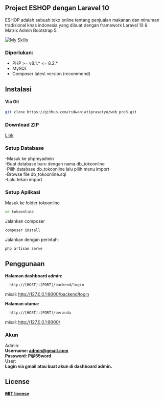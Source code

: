 ## Project ESHOP dengan Laravel 10

ESHOP adalah sebuah toko online tentang penjualan makanan dan minuman tradisional khas indonesia yang dibuat dengan framework Laravel 10 & Matrix Admin Bootstrap 5.

[![My Skills](https://skillicons.dev/icons?i=php,laravel,html,css,js)](https://skillicons.dev)
### Diperlukan:
- PHP >= v8.1.* <= 8.2.* 
- MySQL
- Composer latest version (recommend)  
## Instalasi
#### Via Git
```bash
git clone https://github.com/ridwanjatiprasetyo/web_pro3.git
```

### Download ZIP
[Link](https://github.com/ridwanjatiprasetyo/web_pro3/archive/refs/heads/master.zip)

### Setup Database
-Masuk ke phpmyadmin\
-Buat database baru dengan nama db_tokoonline\
-Pilih database db_tokoonline lalu pilih menu import\
-Browse file db_tokoonline.sql\
-Lalu tekan import

### Setup Aplikasi
Masuk ke folder tokoonline 
```bash
cd tokoonline
```

Jalankan composer
```bash
composer install
```

Jalankan dengan perintah:
```bash
php artisan serve
```

## Penggunaan
<b>Halaman dashboard admin:</b>
```bash
  http://[HOST]:[PORT]/backend/login
```
misal: http://127.0.0.1:8000/backend/login

<b>Halaman utama:</b>
```bash
  http://[HOST]:[PORT]/beranda
```
misal: http://127.0.0.1:8000/

### Akun
Admin:\
<b> Username: admin@gmail.com\
Password: P@55word </b>\
User:\
<b> Login via gmail atau buat akun di dashboard admin.

## License

[MIT license](https://opensource.org/licenses/MIT)
